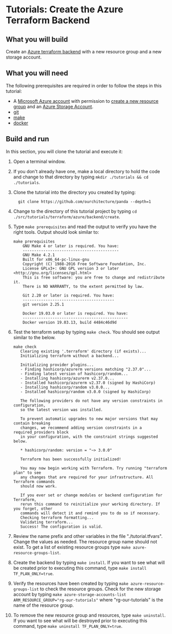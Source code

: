 # Tutorials: Create the Azure Terraform Backend

## What you will build

Create an [Azure terraform backend][az-tf-backend] with a new resource group and a new storage account.

## What you will need

The following prerequisites are required in order to follow the steps in this tutorial:

- A [Microsoft Azure account][azure-account] with permission to [create a new resource group][tutorials-rg] and an [Azure Storage Account][az-storage-acocunt].
- [git][git]
- [make][make]
- [docker][docker]

## Build and run

In this section, you will clone the tutorial and execute it:

1. Open a terminal window.

2. If you don't already have one, make a local directory to hold the code and change to that directory by typing `mkdir ./tutorials && cd ./tutorials`.

3. Clone the tutorial into the directory you created by typing:

   ```shell
     git clone https://github.com/ourchitecture/panda --depth=1
   ```

4. Change to the directory of this tutorial project by typing `cd ./src/tutorials/terraform/azure/backend/create`.

5. Type `make prerequisites` and read the output to verify you have the right tools. Output should look similar to:

   ```shell
   make prerequisites
       GNU Make 4 or later is required. You have:
       ------------------------------------------
       GNU Make 4.2.1
       Built for x86_64-pc-linux-gnu
       Copyright (C) 1988-2016 Free Software Foundation, Inc.
       License GPLv3+: GNU GPL version 3 or later <http://gnu.org/licenses/gpl.html>
       This is free software: you are free to change and redistribute it.
       There is NO WARRANTY, to the extent permitted by law.

       Git 2.20 or later is required. You have:
       ----------------------------------------
       git version 2.25.1

       Docker 19.03.0 or later is required. You have:
       ----------------------------------------------
       Docker version 19.03.13, build 4484c46d9d
   ```

6. Test the terraform setup by typing `make check`. You should see output similar to the below.

   ```shell
   make check
      Clearing existing '.terraform' directory (if exists)...
      Initializing terraform without a backend...

      Initializing provider plugins...
      - Finding hashicorp/azurerm versions matching "2.37.0"...
      - Finding latest version of hashicorp/random...
      - Installing hashicorp/azurerm v2.37.0...
      - Installed hashicorp/azurerm v2.37.0 (signed by HashiCorp)
      - Installing hashicorp/random v3.0.0...
      - Installed hashicorp/random v3.0.0 (signed by HashiCorp)

      The following providers do not have any version constraints in configuration,
      so the latest version was installed.

      To prevent automatic upgrades to new major versions that may contain breaking
      changes, we recommend adding version constraints in a required_providers block
      in your configuration, with the constraint strings suggested below.

      * hashicorp/random: version = "~> 3.0.0"

      Terraform has been successfully initialized!

      You may now begin working with Terraform. Try running "terraform plan" to see
      any changes that are required for your infrastructure. All Terraform commands
      should now work.

      If you ever set or change modules or backend configuration for Terraform,
      rerun this command to reinitialize your working directory. If you forget, other
      commands will detect it and remind you to do so if necessary.
      Checking terraform formatting...
      Validating terraform...
      Success! The configuration is valid.
   ```

7. Review the name prefix and other variables in the file "./tutorial.tfvars". Change the values as needed. The resource group name should not exist. To get a list of existing resource groups type `make azure-resource-groups-list`.

8. Create the backend by typing `make install`. If you want to see what will be created prior to executing this command, type `make install TF_PLAN_ONLY=true`.

9. Verify the resources have been created by typing `make azure-resource-groups-list` to check the resource groups. Check for the new storage account by typing `make azure-storage-accounts-list ARM_RESOURCE_GROUP="rg-our-tutorials"` where "rg-our-tutorials" is the name of the resource group.

10. To remove the new resource group and resources, type `make uninstall`. If you want to see what will be destroyed prior to executing this command, type `make uninstall TF_PLAN_ONLY=true`.

[az-tf-backend]: https://www.terraform.io/docs/backends/types/azurerm.html
[az-storage-acocunt]: https://docs.microsoft.com/en-us/azure/storage/common/storage-account-overview
[azure-account]: https://azure.microsoft.com/en-us/free/
[tutorials-rg]: ../../resource-group/#readme
[git]: ../../../../../tools/git/#readme
[make]: ../../../../../tools/make/#readme
[docker]: ../../../../../tools/docker/#readme
[tf-workflow]: https://www.terraform.io/guides/core-workflow.html
[azure-geo]: https://azure.microsoft.com/en-us/global-infrastructure/geographies/
